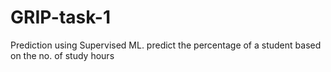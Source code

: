 # GRIP-task-1
Prediction using Supervised ML. predict the percentage of a student based on the no. of study hours
